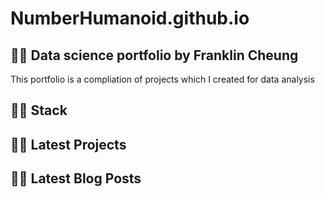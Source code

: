 # NumberHumanoid.github.io



## :man_technologist: Data science portfolio by Franklin Cheung
This portfolio is a compliation of projects which I created for data analysis

## :man_technologist: Stack


## :man_technologist: Latest Projects


## :man_technologist: Latest Blog Posts




